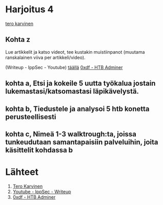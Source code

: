# Harjoitus 4

[tero karvinen](http://terokarvinen.com/2020/tunkeutumistestaus-kurssi-pentest-course-ict4tn027-3006-autumn-2020/)

## Kohta z

Lue artikkelit ja katso videot, tee kustakin muistiinpanot (muutama ranskalainen viiva per artikkeli/video).

(Writeup - IppSec - Youtube) [täällä](https://www.youtube.com/watch?v=GKq4cwBfH24)
[0xdf - HTB Adminer](https://0xdf.gitlab.io/2020/09/26/htb-admirer.html)

## kohta a, Etsi ja kokeile 5 uutta työkalua jostain lukemastasi/katsomastasi läpikävelystä.

## kohta b, Tiedustele ja analysoi 5 htb konetta perusteellisesti

## kohta c, Nimeä 1-3 walktrough:ta, joissa tunkeudutaan samantapaisiin palveluihin, joita käsittelit kohdassa b


# Lähteet

1. [Tero Karvinen](http://terokarvinen.com/2020/tunkeutumistestaus-kurssi-pentest-course-ict4tn027-3006-autumn-2020/)
2. [Youtube - IppSec - Writeup](https://www.youtube.com/watch?v=GKq4cwBfH24)
3. [0xdf - HTB Adminer](https://0xdf.gitlab.io/2020/09/26/htb-admirer.html)
